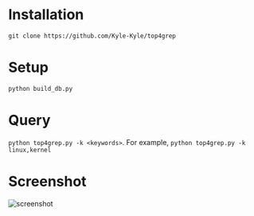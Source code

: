 # Installation
`git clone https://github.com/Kyle-Kyle/top4grep`

# Setup
`python build_db.py`

# Query
`python top4grep.py -k <keywords>`. For example, `python top4grep.py -k linux,kernel`

# Screenshot
![screenshot](https://raw.githubusercontent.com/Kyle-Kyle/top4grep/master/img/screenshot.png)
